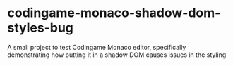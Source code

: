 # codingame-monaco-shadow-dom-styles-bug
A small project to test Codingame Monaco editor, specifically demonstrating how putting it in a shadow DOM causes issues in the styling
